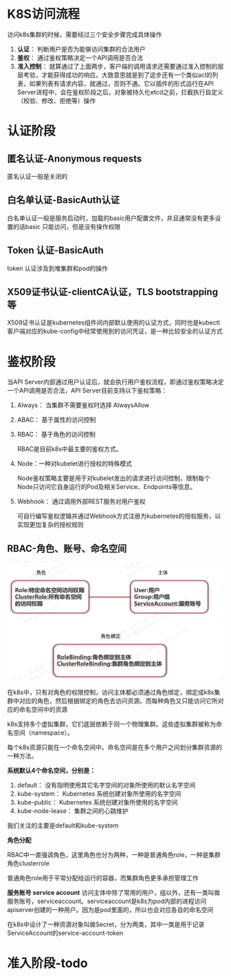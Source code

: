 
# K8S访问流程

访问k8s集群的时候，需要经过三个安全步骤完成具体操作

1. **认证**： 判断用户是否为能够访问集群的合法用户
2. **鉴权**： 通过鉴权策略决定一个API调用是否合法
3. **准入控制**： 就算通过了上面两步，客户端的调用请求还需要通过准入控制的层层考验，才能获得成功的响应。大致意思就是到了这步还有一个类似acl的列表，如果列表有请求内容，就通过，否则不通。它以插件的形式运行在API Server进程中，会在鉴权阶段之后，对象被持久化etcd之前，拦截执行自定义（校验、修改、拒绝等）操作


# 认证阶段


## 匿名认证-Anonymous requests

匿名认证一般是关闭的

## 白名单认证-BasicAuth认证

白名单认证一般是服务启动时，加载的basic用户配置文件，并且通常没有更多设置的话basic 只能访问，但是没有操作权限

## Token 认证-BasicAuth
token 认证涉及到堆集群和pod的操作



## X509证书认证-clientCA认证，TLS bootstrapping等


X509证书认证是kubernetes组件间内部默认使用的认证方式，同时也是kubectl客户端对应的kube-config中经常使用到的访问凭证，是一种比较安全的认证方式


# 鉴权阶段

当API Server内部通过用户认证后，就会执行用户鉴权流程，即通过鉴权策略决定一个API调用是否合法，API Server目前支持以下鉴权策略：

1. Always： 当集群不需要鉴权时选择 AlwaysAllow
2. ABAC： 基于属性的访问控制
   
3. RBAC： 基于角色的访问控制
   
   RBAC是目前k8s中最主要的鉴权方式。

4. Node：一种对kubelet进行授权的特殊模式
   
   Node鉴权策略主要是用于对kubelet发出的请求进行访问控制，限制每个Node只访问它自身运行的Pod及相关Service、Endpoints等信息。


5. Webhook： 通过调用外部REST服务对用户鉴权
   
   可自行编写鉴权逻辑并通过Webhook方式注册为kubernetes的授权服务，以实现更加复杂的授权规则


## RBAC-角色、账号、命名空间

![alt text](image-35.png)

在k8s中，只有对角色的权限控制，访问主体都必须通过角色绑定，绑定成k8s集群中对应的角色，然后根据绑定的角色去访问资源。而每种角色又只能访问它所对应的命名空间中的资源

k8s支持多个虚拟集群，它们底层依赖于同一个物理集群。这些虚拟集群被称为命名空间（namespace）。

每个k8s资源只能在一个命名空间中。命名空间是在多个用户之间划分集群资源的一种方法。

**系统默认4个命名空间，分别是：**

1. default： 没有指明使用其它名字空间的对象所使用的默认名字空间
2. kube-system： Kubernetes 系统创建对象所使用的名字空间
3. kube-public： Kubernetes 系统创建对象所使用的名字空间
4. kube-node-lease： 集群之间的心跳维护
   
我们关注的主要是default和kube-system


**角色分配**

RBAC中一直强调角色，这里角色也分为两种，一种是普通角色role，一种是集群角色clusterrole

普通角色role用于平常分配给运行的容器，而集群角色更多承担管理工作

**服务账号 service account**
访问主体中除了常用的用户，组以外，还有一类叫做服务账号，serviceaccount。serviceaccount是k8s为pod内部的进程访问apiserver创建的一种用户。因为是pod里面的，所以也会对应各自的命名空间

在k8s中设计了一种资源对象叫做Secret，分为两类，其中一类是用于记录ServiceAccount的service-account-token



# 准入阶段-todo